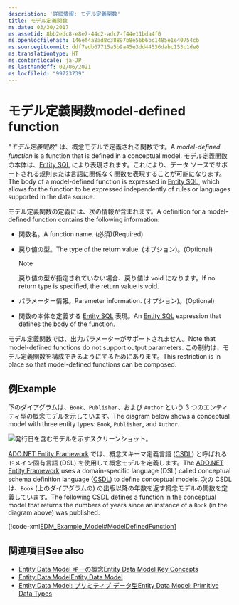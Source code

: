 ```yaml
---
description: '詳細情報: モデル定義関数'
title: モデル定義関数
ms.date: 03/30/2017
ms.assetid: 8bb2edc8-e8e7-44c2-adc7-f44e11bda4f0
ms.openlocfilehash: 146ef4a8ad8c38897b8e56b6bc1485e1e40754cb
ms.sourcegitcommit: ddf7edb67715a5b9a45e3dd44536dabc153c1de0
ms.translationtype: HT
ms.contentlocale: ja-JP
ms.lasthandoff: 02/06/2021
ms.locfileid: "99723739"
---
```

# <a name="model-defined-function"></a><span data-ttu-id="cccd3-103">モデル定義関数</span><span class="sxs-lookup"><span data-stu-id="cccd3-103">model-defined function</span></span>

<span data-ttu-id="cccd3-104">"*モデル定義関数*" は、概念モデルで定義される関数です。</span><span class="sxs-lookup"><span data-stu-id="cccd3-104">A *model-defined function* is a function that is defined in a conceptual model.</span></span> <span data-ttu-id="cccd3-105">モデル定義関数の本体は、[Entity SQL](./ef/language-reference/entity-sql-language.md) により表現されます。これにより、データ ソースでサポートされる規則または言語に関係なく関数を表現することが可能になります。</span><span class="sxs-lookup"><span data-stu-id="cccd3-105">The body of a model-defined function is expressed in [Entity SQL](./ef/language-reference/entity-sql-language.md), which allows for the function to be expressed independently of rules or languages supported in the data source.</span></span>  
  
 <span data-ttu-id="cccd3-106">モデル定義関数の定義には、次の情報が含まれます。</span><span class="sxs-lookup"><span data-stu-id="cccd3-106">A definition for a model-defined function contains the following information:</span></span>  
  
- <span data-ttu-id="cccd3-107">関数名。</span><span class="sxs-lookup"><span data-stu-id="cccd3-107">A function name.</span></span> <span data-ttu-id="cccd3-108">(必須)</span><span class="sxs-lookup"><span data-stu-id="cccd3-108">(Required)</span></span>  
  
- <span data-ttu-id="cccd3-109">戻り値の型。</span><span class="sxs-lookup"><span data-stu-id="cccd3-109">The type of the return value.</span></span> <span data-ttu-id="cccd3-110">(オプション)。</span><span class="sxs-lookup"><span data-stu-id="cccd3-110">(Optional)</span></span>  
  
    > [!NOTE]
    > <span data-ttu-id="cccd3-111">戻り値の型が指定されていない場合、戻り値は void になります。</span><span class="sxs-lookup"><span data-stu-id="cccd3-111">If no return type is specified, the return value is void.</span></span>  
  
- <span data-ttu-id="cccd3-112">パラメーター情報。</span><span class="sxs-lookup"><span data-stu-id="cccd3-112">Parameter information.</span></span> <span data-ttu-id="cccd3-113">(オプション)。</span><span class="sxs-lookup"><span data-stu-id="cccd3-113">(Optional)</span></span>  
  
- <span data-ttu-id="cccd3-114">関数の本体を定義する [Entity SQL](./ef/language-reference/entity-sql-language.md) 表現。</span><span class="sxs-lookup"><span data-stu-id="cccd3-114">An [Entity SQL](./ef/language-reference/entity-sql-language.md) expression that defines the body of the function.</span></span>  
  
 <span data-ttu-id="cccd3-115">モデル定義関数では、出力パラメーターがサポートされません。</span><span class="sxs-lookup"><span data-stu-id="cccd3-115">Note that model-defined functions do not support output parameters.</span></span> <span data-ttu-id="cccd3-116">この制約は、モデル定義関数を構成できるようにするためにあります。</span><span class="sxs-lookup"><span data-stu-id="cccd3-116">This restriction is in place so that model-defined functions can be composed.</span></span>  
  
## <a name="example"></a><span data-ttu-id="cccd3-117">例</span><span class="sxs-lookup"><span data-stu-id="cccd3-117">Example</span></span>  

 <span data-ttu-id="cccd3-118">下のダイアグラムは、`Book`、`Publisher`、および `Author` という 3 つのエンティティ型の概念モデルを示しています。</span><span class="sxs-lookup"><span data-stu-id="cccd3-118">The diagram below shows a conceptual model with three entity types: `Book`, `Publisher`, and `Author`.</span></span>  
  
 ![発行日を含むモデルを示すスクリーンショット。](./media/model-defined-function/model-published-date-three-entity-types.gif)  
  
 <span data-ttu-id="cccd3-120">[ADO.NET Entity Framework](./ef/index.md) では、概念スキーマ定義言語 ([CSDL](/ef/ef6/modeling/designer/advanced/edmx/csdl-spec)) と呼ばれるドメイン固有言語 (DSL) を使用して概念モデルを定義します。</span><span class="sxs-lookup"><span data-stu-id="cccd3-120">The [ADO.NET Entity Framework](./ef/index.md) uses a domain-specific language (DSL) called conceptual schema definition language ([CSDL](/ef/ef6/modeling/designer/advanced/edmx/csdl-spec)) to define conceptual models.</span></span> <span data-ttu-id="cccd3-121">次の CSDL は、`Book` (上のダイアグラムの) の出版以降の年数を返す概念モデルの関数を定義しています。</span><span class="sxs-lookup"><span data-stu-id="cccd3-121">The following CSDL defines a function in the conceptual model that returns the numbers of years since an instance of a `Book` (in the diagram above) was published.</span></span>  
  
 [!code-xml[EDM_Example_Model#ModelDefinedFunction](../../../../samples/snippets/xml/VS_Snippets_Data/edm_example_model/xml/books4.edmx#modeldefinedfunction)]  
  
## <a name="see-also"></a><span data-ttu-id="cccd3-122">関連項目</span><span class="sxs-lookup"><span data-stu-id="cccd3-122">See also</span></span>

- [<span data-ttu-id="cccd3-123">Entity Data Model キーの概念</span><span class="sxs-lookup"><span data-stu-id="cccd3-123">Entity Data Model Key Concepts</span></span>](entity-data-model-key-concepts.md)
- [<span data-ttu-id="cccd3-124">Entity Data Model</span><span class="sxs-lookup"><span data-stu-id="cccd3-124">Entity Data Model</span></span>](entity-data-model.md)
- [<span data-ttu-id="cccd3-125">Entity Data Model: プリミティブ データ型</span><span class="sxs-lookup"><span data-stu-id="cccd3-125">Entity Data Model: Primitive Data Types</span></span>](entity-data-model-primitive-data-types.md)
